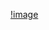 [!image](https://d3c33hcgiwev3.cloudfront.net/imageAssetProxy.v1/hOlYbrgyEeeTsRKxhJ5OZg_517578844a2fd129650492eda3186cd1_YelpERDiagram.png?expiry=1635033600000&hmac=3fvhG-x0xZGn_NSMmOl9e1WjwaiBn0RL56madPR9H_E)
